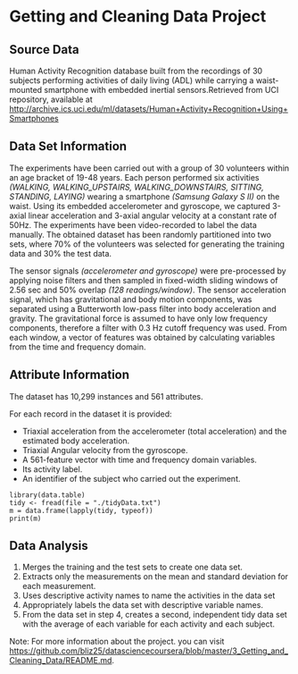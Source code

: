 # Getting and Cleaning Data Project


## Source Data
Human Activity Recognition database built from the recordings of 30 subjects performing activities of daily living (ADL) while carrying a waist-mounted smartphone with embedded inertial sensors.Retrieved from UCI repository, available at <http://archive.ics.uci.edu/ml/datasets/Human+Activity+Recognition+Using+Smartphones>

## Data Set Information
The experiments have been carried out with a group of 30 volunteers within an age bracket of 19-48 years. Each person performed six activities _(WALKING, WALKING_UPSTAIRS, WALKING_DOWNSTAIRS, SITTING, STANDING, LAYING)_ wearing a smartphone _(Samsung Galaxy S II)_ on the waist. Using its embedded accelerometer and gyroscope, we captured 3-axial linear acceleration and 3-axial angular velocity at a constant rate of 50Hz. The experiments have been video-recorded to label the data manually. The obtained dataset has been randomly partitioned into two sets, where 70% of the volunteers was selected for generating the training data and 30% the test data.

The sensor signals _(accelerometer and gyroscope)_ were pre-processed by applying noise filters and then sampled in fixed-width sliding windows of 2.56 sec and 50% overlap _(128 readings/window)_. The sensor acceleration signal, which has gravitational and body motion components, was separated using a Butterworth low-pass filter into body acceleration and gravity. The gravitational force is assumed to have only low frequency components, therefore a filter with 0.3 Hz cutoff frequency was used. From each window, a vector of features was obtained by calculating variables from the time and frequency domain.

## Attribute Information
The dataset has 10,299 instances and 561 attributes.

For each record in the dataset it is provided:

* Triaxial acceleration from the accelerometer (total acceleration) and the estimated body acceleration.
* Triaxial Angular velocity from the gyroscope.
* A 561-feature vector with time and frequency domain variables.
* Its activity label.
* An identifier of the subject who carried out the experiment.

```{r tidy_dataset, echo=FALSE}
library(data.table)
tidy <- fread(file = "./tidyData.txt")
m = data.frame(lapply(tidy, typeof))
print(m)
```

## Data Analysis
1. Merges the training and the test sets to create one data set.
2. Extracts only the measurements on the mean and standard deviation for each measurement.
3. Uses descriptive activity names to name the activities in the data set
4. Appropriately labels the data set with descriptive variable names.
5. From the data set in step 4, creates a second, independent tidy data set with the average of each variable for each activity and each subject.

Note:
For more information about the project. you can visit <https://github.com/bliz25/datasciencecoursera/blob/master/3_Getting_and_Cleaning_Data/README.md>.
